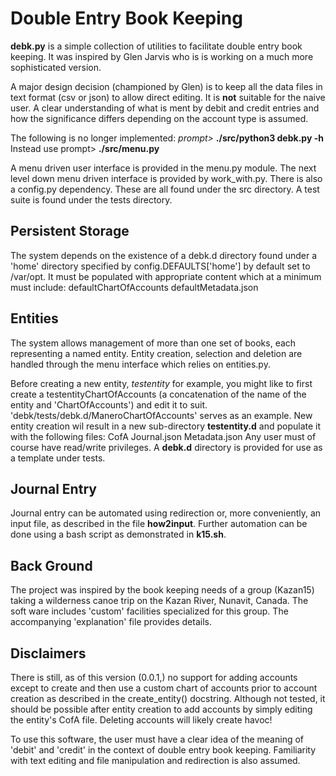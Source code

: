# Double Entry Book Keeping

**debk.py** is a simple collection of utilities to facilitate double
entry book keeping.  It was inspired by Glen Jarvis who is is working
on a much more sophisticated version.

A major design decision (championed by Glen) is to keep all the data
files in text format (csv or json) to allow direct editing.  It is
**not** suitable for the naive user.  A clear understanding of what is
ment by debit and credit entries and how the significance differs
depending on the account type is assumed.

The following is no longer implemented:
_prompt>_ **./src/python3 debk.py -h**
Instead use
 prompt> **./src/menu.py**

A menu driven user interface is provided in the menu.py module.  The
next level down menu driven interface is provided by work_with.py.
There is also a config.py dependency.  These are all found under the
src directory.  A test suite is found under the tests directory.

## Persistent Storage

The system depends on the existence of a debk.d directory found under
a 'home' directory specified by config.DEFAULTS['home'] by default set
to /var/opt. It must be populated with appropriate content which at a
minimum must include: 
    defaultChartOfAccounts
    defaultMetadata.json

## Entities

The system allows management of more than one set of books, each
representing a named entity.  Entity creation, selection and deletion
are handled through the menu interface which relies on entities.py.

Before creating a new entity, _testentity_ for example, you might like
to first create a testentityChartOfAccounts (a concatenation of the name
of the entity and 'ChartOfAccounts') and edit it to suit.
'debk/tests/debk.d/ManeroChartOfAccounts' serves as an example.
New entity creation wil result in a new sub-directory **testentity.d**
and populate it with the following files:
    CofA
    Journal.json
    Metadata.json
Any user must of course have read/write privileges.
A **debk.d** directory is provided for use as a template under tests.

## Journal Entry

Journal entry can be automated using redirection or, more conveniently,
an input file, as described in the file **how2input**.  Further
automation can be done using a bash script as demonstrated in **k15.sh**.

## Back Ground

The project was inspired by the book keeping needs of a group (Kazan15)
taking a wilderness canoe trip on the Kazan River, Nunavit, Canada. The
soft ware includes 'custom' facilities specialized for this group.  The
accompanying 'explanation' file provides details.

## Disclaimers

There is still, as of this version (0.0.1,) no support for adding
accounts except to create and then use a custom chart of accounts
prior to account creation as described in the create_entity()
docstring.  Although not tested, it should be possible after entity
creation to add accounts by simply editing the entity's CofA file.
Deleting accounts will likely create havoc!

To use this software, the user must have a clear idea of the meaning of
'debit' and 'credit' in the context of double entry book keeping.
Familiarity with text editing and file manipulation and redirection is
also assumed.
